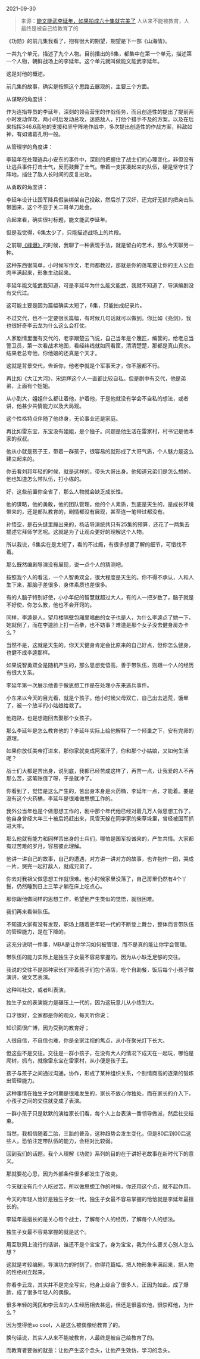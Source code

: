 2021-09-30

> 来源：[能文能武李延年，如果拍成六十集就完美了](http://mp.weixin.qq.com/s?__biz=MzU0MjYwNDU2Mw==&mid=2247501286&idx=1&sn=93a664ec47a34a45bdedcddae3984214&chksm=fb1aa99acc6d208cb03df79e8f29241139c3915a54aa271031b2b47e09c3571003ba2948c628&scene=27#wechat_redirect)
> 人从来不能被教育，人最终是被自己给教育了的

《功勋》的前几集我看了，抱有很大的期望，期望是下一部《山海情》。  

  

一共九个单元，描述了九个人物。目前播出的6集，都集中在第一个单元，描述第一个人物，朝鲜战场上的李延年。这个单元就叫做能文能武李延年。  

  

这是对他的概述。

  

前几集的故事，确实是按照这个思路去展现的，主要三个方面。

  

从谋略的角度讲：

  

作为连指导员的李延年，深刻的领会营里的作战任务，而且创造性的提出了提前两小时发动佯攻，两小时后发动总攻，迷惑敌人，打他个措手不及的方案。以及在后来指挥346.6高地的支援和坚守阵地作战中，多次提出创造性的作战方案，料敌如神，有如诸葛孔明一般。

  

从管理学的角度讲：

  

李延年在处理逃兵小安东的事件中，深刻的把握住了战士们的心理变化，非但没有让逃兵事件打击士气，反而鼓舞了士气。带着一支拼凑起来的队伍，硬是坚守住了阵地，挡住了敌人长时间的反复进攻。

  

从勇敢的角度讲：  

  

李延年设计让国军降兵假装绑架自己投敌，然后杀了汉奸，还完好无损的把突击队带回来，这个不亚于关二哥单刀赴会。

  

合起来看，确实很衬标题，能文能武李延年。  

  

但是我觉得，6集太少了，只能描述战场上的片段。

  

之前聊[《峰爆》](http://mp.weixin.qq.com/s?__biz=MzU0MjYwNDU2Mw==&mid=2247501235&idx=2&sn=8baca5469af4e35b748b15895afaebb4&chksm=fb1aa9cfcc6d20d97044223cd3bfb3c5a058126fe2d368400cb515af7559979ad4ab36bbbcb6&scene=21#wechat_redirect)的时候，我聊了一种表现手法，就是留白的艺术，那么今天聊另一种。

  

这种东西很简单，小时候写作文，老师都教过，那就是你的落笔要让你的主人公血肉丰满起来，形象生动起来。  

  

李延年能文能武我知道，可是李延年为什么能文能武，我就不知道了，导演编剧没有交代过。

  

这可能主要是因为篇幅确实太短了，6集，只能拍成纪录片。

  

不过交代，也不一定要很长篇幅，有时候几句话就可以做到。你比如《亮剑》，我也很好奇李云龙为什么这么会打仗。  

  

人家剧情里面有交代的，老李跟楚云飞说，自己当年是个篾匠，编筐的，给老总当警卫员，第一次看战术地图，看经纬线就如同看筐，清清楚楚，那都是真山真水。结果老总夸他，你他娘的还真是个天才。

  

这就是背景交代，告诉你，他老李就是个军事天才，你不服都不行。

  

再比如《大江大河》，宋运辉这个人一直都比较自私。但是剧中有交代，他是弟弟，上面有个姐姐。

  

从小到大，姐姐什么都让着他，护着他，于是他就没有学会不自私的想法，或者讲，他甚少共情能力以及大局观。

  

这个性格特点伴随了他终身，无论事业还是家庭。  

  

再比如雷东宝，东宝没有姐姐，是个独子。问题是他生活在雷家村，村书记是他本家的叔叔。  

  

他从小就是孩子王，带着一群孩子，很容易的就形成了大哥气质，个人魅力是这么建立起来的。

  

你去看刘邦年轻的时候，就是这样的，带头大哥出身。他知道兄弟们是怎么想的，他也知道怎么带队伍，打小练的。

  

好，这些前置你全省了，那么人物就会缺乏成长性。  

  

他的谋略，他的勇敢，他的团队管理，他的个人素质，到底是天生的，是成长环境带来的，还是部队教育的，剧情都没有展现，甚至连一笔带过都没有。  

  

孙悟空，是石头缝里蹦出来的，杨洁导演统共只有25集的预算，还花了一两集去描述它拜师学艺呢。这就是为了让观众更好的理解这个人物。

  

所以我说，6集实在是太短了，看的不过瘾，有很多想要了解的细节，可惜找不着。

  

那么既然编剧导演没有展现，说一点个人的猜测吧。  

  

按照我个人的看法，一个人智勇双全，很大程度是天生的。你不得不承认，人和人生下来，那脑子差很多，身体素质也差很多。  

  

有的人脑子特别好使，小小年纪的智慧就超过大人，有的人一把岁数了，脑子就是不好使，你怎么教，他也不会开窍的。

  

同样，李逵是人，望月楼隔壁包厢里唱曲的女子也是人，为什么李逵点了她一下，她就倒了，而在李逵脸上打一百拳，也不妨事？难道是那个女子没去健身房办卡么？

  

当然不是，这就是天生的。你天天健身肯定会比原来的自己好点，但你怎么健身，也健不成李逵那样。

  

如果说智勇双全是随机产生的，那么思想觉悟高，善于带队伍，则跟一个人的经历有很大关系。

  

李延年第一次展示他善于做思想工作是在处理小东来逃兵事件。  

  

小东来以今天的目光看，就是个孩子。他小时候父母双亡，自己出去逃荒，饿晕了，被一个放羊的小姑娘给救了。

  

他跑路，也是想跑回去娶那个女孩子。

  

那么李延年是怎么教育他的？李延年实际上给他解释了一个倾巢之下，安有完卵的道理。

  

如果你放任美帝打进来，那你家就变成阿富汗了，你和那个小姑娘，又如何生活呢？  

  

战士们大都是苦出身，说到底，我都已经苦成这样了，再苦一点，让我爱的人不再那么苦，这笔账值了呀，于是就冲了。

  

你看到了，觉悟是这么产生的，苦出身本身是火药桶，李延年一点，才能着。要是没有这个火药桶，李延年是很难做思想工作的。  

  

我外公当年也是个做思想工作的，剧中那个年代他已经对着几万人做思想工作了。他自身曾经大年三十被后妈赶出来，风雪天躲在同学家的柴草垛里，曾经被国军抓进大牢。  

  

那么他就有能力和同样苦出身的士兵们，哪怕是国军投诚来的，产生共情。大家都有过苦难的岁月，容易彼此理解。

  

他讲一讲自己的故事，自己的遭遇，对方讲一讲对方的故事，也许抱作一团，哭成一片，哭完一起打敌人，就成兄弟了。  

  

你去对我祖父做思想工作就很难。他小时候家里没落了，自己房里仍然有4个丫鬟，仍然睡到日上三竿才躺在床上吃点心。

  

那你跟他做同样的思想工作，希望他产生类似的觉悟，就很困难。

  

我们再来看带队伍。  

  

不知道大家有没有发现，职场上随着更年轻一代的不断登上舞台，整体而言带队伍的管理能力，是在下降的。  

  

这充分说明一件事，MBA是让你学习如何被管理，而不是真的能让你学会管理。

  

带队伍的能力实际上是独生子女最不容易掌握的。因为从小缺乏足够的交往。  

  

我说的交往不是那种家长们带着孩子们包个酒店，吃个自助餐，饭后每个小孩子做演讲，做文艺表演。  

  

这种叫社交，或者叫表演。

  

独生子女的表演能力是碾压上一代的，因为这玩意儿从小练到大。

  

口才很好，全家都是你的观众，每天听你说；

知识面很广博，因为受到的教育好；

人很自信，不自信也难，你是全家注视的焦点，从小在聚光灯下长大。  

  

但这些不是交往。交往是一群小孩子，在没有大人的情况下成天在一起玩，哪怕是爬树，抓鸟，就像雷东宝在雷家村，从小便是孩子王。  

  

孩子与孩子之间通过沟通，协作，形成了某种组织关系，个别情商高的逐渐的锻炼出管理能力。  

  

这种事情在独生子女时期是很难发生的，家长不放心你独处，而在家长的介入下，小孩子之间的交往就变成了表演。  

  

一群小孩子只是默默的演给家长们看，每个人上台表演一番领导做派，然后社交结束。

  

当然，我相信随着二胎，三胎的普及，这种趋势会发生变化，但是80后到00后这些人，恐怕注定带队伍的能力，会相对比较弱。  

  

回到我们的话题。我个人理解《功勋》系列的目的在于讲好老故事在新时代下的意义。  

  

那就要花心思，因为外部条件很多都发生了改变。

  

今天就没有几个人吃过苦，所以做思想工作的时候，你还用这个点，就不起作用。

  

今天的年轻人恰好是独生子女一代，独生子女最不容易掌握的恰恰就是李延年最擅长的。

  

李延年最擅长的是关心每个战士，了解每个人的经历，了解每个人的想法。

  

独生子女最不容易掌握的就是这个。  

  

用互联网上流行的话讲，谁还不是个宝宝了。身为宝宝，我为什么要关心别人怎么想？

  

这就是考较编剧，导演功力的时刻了，你得花篇幅，把人物形象丰满起来，把人物的性格树立起来。  

  

你看李云龙，其实并不是完全写实，他身上综合了很多人，正因为如此，成了爆款，成了很多年轻人的偶像。

  

很多年轻的网民和李云龙的人生经历相去甚远，但还是很喜欢他，很崇拜他，为什么？

  

因为觉得他so cool，人是这么被偶像给教育了的。

  

换句话说，其实人从来不能被教育，人最终是被自己给教育了的。  

  

而教育者要做的就是：让他产生这个念头，让他产生效仿，学习的念头。

